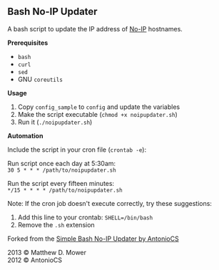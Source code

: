 Bash No-IP Updater
------------------

A bash script to update the IP address of [No-IP](https://www.noip.com/) hostnames.

__Prerequisites__

* `bash`
* `curl`
* `sed`
* GNU `coreutils`

__Usage__

1. Copy `config_sample` to `config` and update the variables
2. Make the script executable (`chmod +x noipupdater.sh`)
3. Run it (`./noipupdater.sh`)

__Automation__

Include the script in your cron file (`crontab -e`):

Run script once each day at 5:30am:  
`30 5 * * * /path/to/noipupdater.sh`

Run the script every fifteen minutes:  
`*/15 * * * * /path/to/noipupdater.sh`

Note: If the cron job doesn't execute correctly, try these suggestions:

1. Add this line to your crontab: `SHELL=/bin/bash`
2. Remove the `.sh` extension

Forked from the [Simple Bash No-IP Updater by AntonioCS](https://github.com/AntonioCS/no-ip.com-bash-updater)

2013 © Matthew D. Mower  
2012 © AntonioCS
